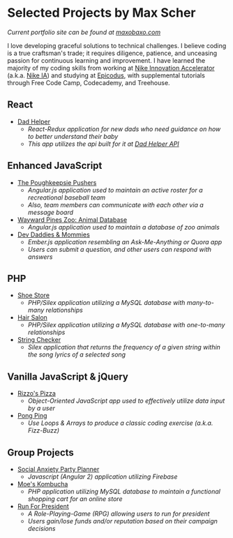 # Selected Projects by Max Scher
_Current portfolio site can be found at [maxobaxo.com](https://www.maxobaxo.com)_

I love developing graceful solutions to technical challenges. I believe coding is a true craftsman's trade; it requires diligence, patience, and unceasing passion for continuous learning and improvement. I have learned the majority of my coding skills from working at [Nike Innovation Accelerator](https://github.com/NikeIA) (a.k.a. [Nike IA](https://news.nike.com/news/hannah-jones-innovation-sustainability)) and studying at [Epicodus](www.epicodus.com), with supplemental tutorials through Free Code Camp, Codecademy, and Treehouse.

## React
* [Dad Helper](https://github.com/maxobaxo/dad-helper-alt)
  * _React-Redux application for new dads who need guidance on how to better understand their baby_
  * _This app utilizes the api built for it at [Dad Helper API](https://github.com/maxobaxo/dad-helper-api)_

## Enhanced JavaScript
* [The Poughkeepsie Pushers](https://github.com/maxobaxo/js-poughkeepsie-pushers)
  * _Angular.js application used to maintain an active roster for a recreational baseball team_
  * _Also, team members can communicate with each other via a message board_
* [Wayward Pines Zoo: Animal Database](https://github.com/maxobaxo/js-zoo-db)
  * _Angular.js application used to maintain a database of zoo animals_
* [Dev Daddies & Mommies](https://github.com/maxobaxo/js-ama)
  * _Ember.js application resembling an Ask-Me-Anything or Quora app_
  * _Users can submit a question, and other users can respond with answers_

## PHP
* [Shoe Store](https://github.com/maxobaxo/shoes)
  * _PHP/Silex application utilizing a MySQL database with many-to-many relationships_
* [Hair Salon](https://github.com/maxobaxo/hair-salon)
  * _PHP/Silex application utilizing a MySQL database with one-to-many relationships_
* [String Checker](https://github.com/maxobaxo/word-frequency)
  * _Silex application that returns the frequency of a given string within the song lyrics of a selected song_

## Vanilla JavaScript & jQuery
* [Rizzo's Pizza](https://github.com/maxobaxo/order-pizza)
  * _Object-Oriented JavaScript app used to effectively utilize data input by a user_
* [Pong Ping](https://github.com/maxobaxo/ping-pong)
  * _Use Loops & Arrays to produce a classic coding exercise (a.k.a. Fizz-Buzz)_

## Group Projects
* [Social Anxiety Party Planner](https://github.com/maxobaxo/SAPP)
  * _Javascript (Angular 2) application utilizing Firebase_
* [Moe's Kombucha](https://github.com/maxobaxo/moes)
  * _PHP application utilizing MySQL database to maintain a functional shopping cart for an online store_
* [Run For President](https://github.com/maxobaxo/run4prez)
  * _A Role-Playing-Game (RPG) allowing users to run for president_
  * _Users gain/lose funds and/or reputation based on their campaign decisions_

